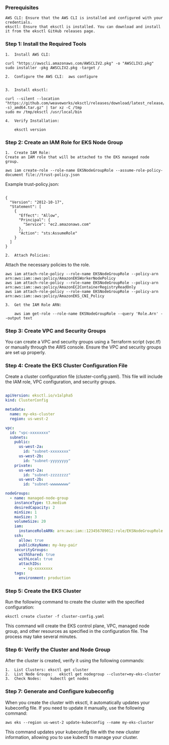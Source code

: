 ### Prerequisites

    AWS CLI: Ensure that the AWS CLI is installed and configured with your credentials.
    eksctl: Ensure that eksctl is installed. You can download and install it from the eksctl GitHub releases page.


### Step 1: Install the Required Tools

    1.  Install AWS CLI:
```
curl "https://awscli.amazonaws.com/AWSCLIV2.pkg" -o "AWSCLIV2.pkg"
sudo installer -pkg AWSCLIV2.pkg -target /
```

    2.  Configure the AWS CLI:  aws configure


    3.  Install eksctl:

```
curl --silent --location "https://github.com/weaveworks/eksctl/releases/download/latest_release/eksctl_$(uname -s)_amd64.tar.gz" | tar xz -C /tmp
sudo mv /tmp/eksctl /usr/local/bin
```
    4.  Verify Installation:
```
    eksctl version
```

###  Step 2: Create an IAM Role for EKS Node Group

    1.  Create IAM Role:
    Create an IAM role that will be attached to the EKS managed node group.
```
aws iam create-role --role-name EKSNodeGroupRole --assume-role-policy-document file://trust-policy.json
```

Example trust-policy.json:

```

{
  "Version": "2012-10-17",
  "Statement": [
    {
      "Effect": "Allow",
      "Principal": {
        "Service": "ec2.amazonaws.com"
      },
      "Action": "sts:AssumeRole"
    }
  ]
}
```

    2.  Attach Policies:
Attach the necessary policies to the role.
```
aws iam attach-role-policy --role-name EKSNodeGroupRole --policy-arn arn:aws:iam::aws:policy/AmazonEKSWorkerNodePolicy
aws iam attach-role-policy --role-name EKSNodeGroupRole --policy-arn arn:aws:iam::aws:policy/AmazonEC2ContainerRegistryReadOnly
aws iam attach-role-policy --role-name EKSNodeGroupRole --policy-arn arn:aws:iam::aws:policy/AmazonEKS_CNI_Policy
```
    3.  Get the IAM Role ARN:

```
    aws iam get-role --role-name EKSNodeGroupRole --query 'Role.Arn' --output text
```

###  Step 3: Create VPC and Security Groups

You can create a VPC and security groups using a Terraform script (vpc.tf) or manually through the AWS console. Ensure the VPC and security groups are set up properly.

###  Step 4: Create the EKS Cluster Configuration File

Create a cluster configuration file (cluster-config.yaml). This file will include the IAM role, VPC configuration, and security groups.

```yaml

apiVersion: eksctl.io/v1alpha5
kind: ClusterConfig

metadata:
  name: my-eks-cluster
  region: us-west-2

vpc:
  id: "vpc-xxxxxxxx"
  subnets:
    public:
      us-west-2a:
        id: "subnet-xxxxxxxx"
      us-west-2b:
        id: "subnet-yyyyyyyy"
    private:
      us-west-2a:
        id: "subnet-zzzzzzzz"
      us-west-2b:
        id: "subnet-wwwwwwww"

nodeGroups:
  - name: managed-node-group
    instanceType: t3.medium
    desiredCapacity: 2
    minSize: 1
    maxSize: 3
    volumeSize: 20
    iam:
      instanceRoleARN: arn:aws:iam::123456789012:role/EKSNodeGroupRole
    ssh:
      allow: true
      publicKeyName: my-key-pair
    securityGroups:
      withShared: true
      withLocal: true
      attachIDs:
        - sg-xxxxxxxx
    tags:
      environment: production
```

###  Step 5: Create the EKS Cluster

Run the following command to create the cluster with the specified configuration:

```
eksctl create cluster -f cluster-config.yaml
```

This command will create the EKS control plane, VPC, managed node group, and other resources as specified in the configuration file. The process may take several minutes.

###  Step 6: Verify the Cluster and Node Group

After the cluster is created, verify it using the following commands:

    1.  List Clusters: eksctl get cluster
    2.  List Node Groups:   eksctl get nodegroup --cluster=my-eks-cluster
    3.  Check Nodes:    kubectl get nodes

### Step 7: Generate and Configure kubeconfig

When you create the cluster with eksctl, it automatically updates your kubeconfig file. If you need to update it manually, use the following command:
```
aws eks --region us-west-2 update-kubeconfig --name my-eks-cluster
```

This command updates your kubeconfig file with the new cluster information, allowing you to use kubectl to manage your cluster.